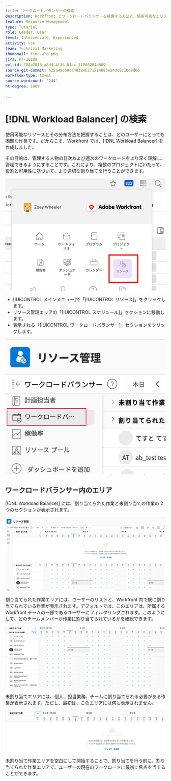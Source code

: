 ```yaml
---
title: ワークロードバランサーの検索
description: Workfront でワークロードバランサーを検索する方法と、使用可能なエリアの一部を理解する方法について説明します。
feature: Resource Management
type: Tutorial
role: Leader, User
level: Intermediate, Experienced
activity: use
team: Technical Marketing
thumbnail: find-wlb.png
jira: KT-10188
exl-id: 788a7810-a8dd-4f36-81ac-119d6204a909
source-git-commit: a25a49e59ca483246271214886ea4dc9c10e8d66
workflow-type: tm+mt
source-wordcount: '244'
ht-degree: 100%

---
```


# [!DNL Workload Balancer] の検索

使用可能なリソースとその分布方法を把握することは、どのユーザーにとっても困難な作業です。だからこそ、Workfront では、[!DNL Workload Balancer] を作成しました。

その目的は、管理する人物の日次および週次のワークロードをより深く理解し、管理できるようにすることです。これにより、複数のプロジェクトにわたって、役割と可用性に基づいて、より適切な割り当てを行うことができます。

![メインメニューのリソース](assets/Find_01.png)

* [!UICONTROL メインメニュー]で「[!UICONTROL リソース]」をクリックします。
* リソース管理エリアの「[!UICONTROL スケジュール]」セクションに移動します。
* 表示される「[!UICONTROL ワークロードバランサー]」セクションをクリックします。

![ワークロードバランサーセクション](assets/Find_02.png)

## ワークロードバランサー内のエリア

[!DNL Workload Balancer] には、割り当てられた作業と未割り当ての作業の 2 つのセクションが表示されます。

![未割り当てエリア](assets/Find_03.png)

割り当てられた作業エリアには、ユーザーのリストと、Workfront 内で既に割り当てられている作業が表示されます。デフォルトでは、このエリアは、所属する Workfront チームの一部であるユーザーにフィルタリングされます。このようにして、どのチームメンバーが作業に割り当てられているかを確認できます。

![割り当てられたエリアのユーザー](assets/Find_03b.png)

未割り当てエリアには、個人、担当業務、チームに割り当てられる必要がある作業が表示されます。ただし、最初は、このエリアには何も表示されません。

![未割り当て作業エリア](assets/Find_03c.png)

未割り当て作業エリアを空白にして開始することで、割り当てを行う前に、割り当てられた作業エリアで、ユーザーの現在のワークロードに最初に焦点を当てることができます。
